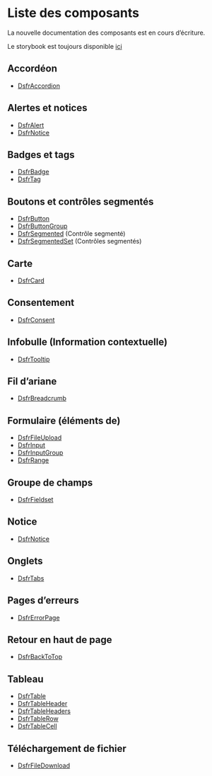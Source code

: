 # Liste des composants

La nouvelle documentation des composants est en cours d’écriture.

Le storybook est toujours disponible [ici](https://storybook.vue-ds.fr)

## Accordéon

- [DsfrAccordion](./composants/DsfrAccordion)

## Alertes et notices

- [DsfrAlert](./composants/DsfrAlert)
- [DsfrNotice](./composants/DsfrNotice)

## Badges et tags

- [DsfrBadge](./composants/DsfrBadge)
- [DsfrTag](./composants/DsfrTag)

## Boutons et contrôles segmentés

- [DsfrButton](./composants/DsfrButton)
- [DsfrButtonGroup](./composants/DsfrButtonGroup)
- [DsfrSegmented](./composants/DsfrSegmented) (Contrôle segmenté)
- [DsfrSegmentedSet](./composants/DsfrSegmentedSet)  (Contrôles segmentés)

## Carte

- [DsfrCard](./composants/DsfrCard)

## Consentement

- [DsfrConsent](./composants/DsfrConsent)

## Infobulle (Information contextuelle)

- [DsfrTooltip](./composants/DsfrTooltip)

## Fil d’ariane

- [DsfrBreadcrumb](./composants/DsfrBreadcrumb)

## Formulaire (éléments de)

- [DsfrFileUpload](./composants/DsfrInputGroup)
- [DsfrInput](./composants/DsfrInput)
- [DsfrInputGroup](./composants/DsfrInputGroup)
- [DsfrRange](./composants/DsfrRange)

## Groupe de champs

- [DsfrFieldset](./composants/DsfrFieldset)

## Notice

- [DsfrNotice](./composants/DsfrNotice)

## Onglets

- [DsfrTabs](./composants/DsfrTabs)

## Pages d’erreurs

- [DsfrErrorPage](./composants/DsfrErrorPage)

## Retour en haut de page

- [DsfrBackToTop](./composants/DsfrBackToTop)

## Tableau

- [DsfrTable](./composants/DsfrTable)
- [DsfrTableHeader](./composants/DsfrTableHeader)
- [DsfrTableHeaders](./composants/DsfrTableHeaders)
- [DsfrTableRow](./composants/DsfrTableRow)
- [DsfrTableCell](./composants/DsfrTableCell)

## Téléchargement de fichier

- [DsfrFileDownload](./composants/DsfrFileDownload)
